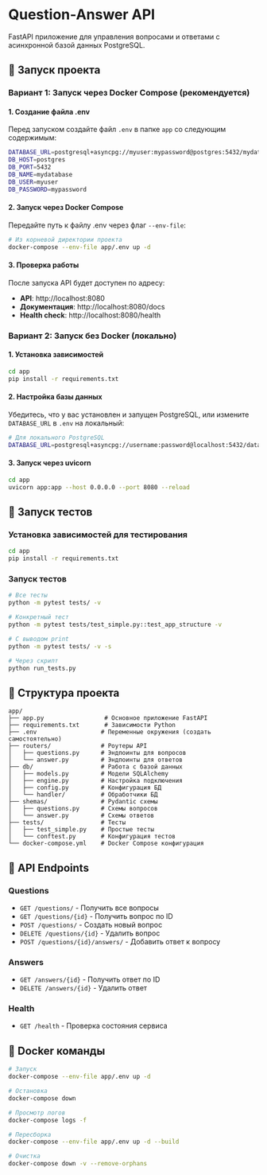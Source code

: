 # Question-Answer API

FastAPI приложение для управления вопросами и ответами с асинхронной базой данных PostgreSQL.

## 🚀 Запуск проекта

### Вариант 1: Запуск через Docker Compose (рекомендуется)

#### 1. Создание файла .env

Перед запуском создайте файл `.env` в папке `app` со следующим содержимым:

```bash
DATABASE_URL=postgresql+asyncpg://myuser:mypassword@postgres:5432/mydatabase
DB_HOST=postgres
DB_PORT=5432
DB_NAME=mydatabase
DB_USER=myuser
DB_PASSWORD=mypassword
```

#### 2. Запуск через Docker Compose

Передайте путь к файлу .env через флаг `--env-file`:

```bash
# Из корневой директории проекта
docker-compose --env-file app/.env up -d
```

#### 3. Проверка работы

После запуска API будет доступен по адресу:
- **API**: http://localhost:8080
- **Документация**: http://localhost:8080/docs
- **Health check**: http://localhost:8080/health

### Вариант 2: Запуск без Docker (локально)

#### 1. Установка зависимостей

```bash
cd app
pip install -r requirements.txt
```

#### 2. Настройка базы данных

Убедитесь, что у вас установлен и запущен PostgreSQL, или измените `DATABASE_URL` в `.env` на локальный:

```bash
# Для локального PostgreSQL
DATABASE_URL=postgresql+asyncpg://username:password@localhost:5432/database_name
```

#### 3. Запуск через uvicorn

```bash
cd app
uvicorn app:app --host 0.0.0.0 --port 8080 --reload
```

## 🧪 Запуск тестов

### Установка зависимостей для тестирования

```bash
cd app
pip install -r requirements.txt
```

### Запуск тестов

```bash
# Все тесты
python -m pytest tests/ -v

# Конкретный тест
python -m pytest tests/test_simple.py::test_app_structure -v

# С выводом print
python -m pytest tests/ -v -s

# Через скрипт
python run_tests.py
```

## 📁 Структура проекта

```
app/
├── app.py                 # Основное приложение FastAPI
├── requirements.txt       # Зависимости Python
├── .env                  # Переменные окружения (создать самостоятельно)
├── routers/              # Роутеры API
│   ├── questions.py      # Эндпоинты для вопросов
│   └── answer.py         # Эндпоинты для ответов
├── db/                   # Работа с базой данных
│   ├── models.py         # Модели SQLAlchemy
│   ├── engine.py         # Настройка подключения
│   ├── config.py         # Конфигурация БД
│   └── handler/          # Обработчики БД
├── shemas/               # Pydantic схемы
│   ├── questions.py      # Схемы вопросов
│   └── answer.py         # Схемы ответов
├── tests/                # Тесты
│   ├── test_simple.py    # Простые тесты
│   └── conftest.py       # Конфигурация тестов
└── docker-compose.yml    # Docker Compose конфигурация
```

## 🔧 API Endpoints

### Questions
- `GET /questions/` - Получить все вопросы
- `GET /questions/{id}` - Получить вопрос по ID
- `POST /questions/` - Создать новый вопрос
- `DELETE /questions/{id}` - Удалить вопрос
- `POST /questions/{id}/answers/` - Добавить ответ к вопросу

### Answers
- `GET /answers/{id}` - Получить ответ по ID
- `DELETE /answers/{id}` - Удалить ответ

### Health
- `GET /health` - Проверка состояния сервиса

## 🐳 Docker команды

```bash
# Запуск
docker-compose --env-file app/.env up -d

# Остановка
docker-compose down

# Просмотр логов
docker-compose logs -f

# Пересборка
docker-compose --env-file app/.env up -d --build

# Очистка
docker-compose down -v --remove-orphans
```
